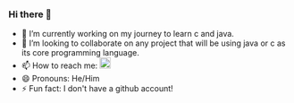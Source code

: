 ### Hi there 👋

- 🔭 I’m currently working on my journey to learn c and java.
- 👯 I’m looking to collaborate on any project that will be using java or c as its core programming language.
- 📫 How to reach me: <img style="width:20px; height:20px;" src="https://assets-global.website-files.com/6257adef93867e50d84d30e2/625e5fcef7ab80b8c1fe559e_Discord-Logo-Color.png">
- 😄 Pronouns: He/Him
- ⚡ Fun fact: I don't have a github account!
